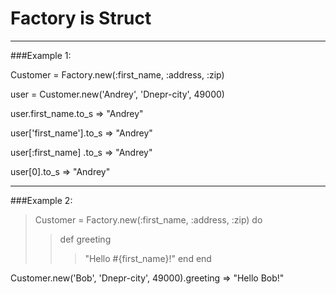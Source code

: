 Factory is Struct
=======================
***
###Example 1:

Customer = Factory.new(:first_name, :address, :zip)

user = Customer.new('Andrey', 'Dnepr-city', 49000)

 user.first_name.to_s        => "Andrey"
 
 user['first_name'].to_s     => "Andrey"
 
 user[:first_name] .to_s     => "Andrey"
 
 user[0].to_s                => "Andrey"
 
***
###Example 2:

>Customer = Factory.new(:first_name, :address, :zip) do
>>def greeting
>>>"Hello #{first_name}!"
>>end
>end

Customer.new('Bob', 'Dnepr-city', 49000).greeting    => "Hello Bob!"
